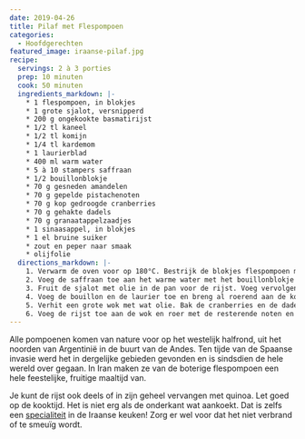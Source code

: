 ```yaml
---
date: 2019-04-26
title: Pilaf met Flespompoen
categories:
  - Hoofdgerechten
featured_image: iraanse-pilaf.jpg
recipe:
  servings: 2 à 3 porties
  prep: 10 minuten
  cook: 50 minuten
  ingredients_markdown: |-
    * 1 flespompoen, in blokjes
    * 1 grote sjalot, versnipperd
    * 200 g ongekookte basmatirijst
    * 1/2 tl kaneel
    * 1/2 tl komijn
    * 1/4 tl kardemom
    * 1 laurierblad
    * 400 ml warm water
    * 5 à 10 stampers saffraan
    * 1/2 bouillonblokje
    * 70 g gesneden amandelen
    * 70 g gepelde pistachenoten
    * 70 g kop gedroogde cranberries
    * 70 g gehakte dadels
    * 70 g granaatappelzaadjes
    * 1 sinaasappel, in blokjes
    * 1 el bruine suiker
    * zout en peper naar smaak
    * olijfolie
  directions_markdown: |-
    1. Verwarm de oven voor op 180°C. Bestrijk de blokjes flespompoen met olijfolie. Leg op een bakplaat en bak in de oven voor ongeveer een half uurtje tot ze bruin worden.
    2. Voeg de saffraan toe aan het warme water met het bouillonblokje en laat even staan.
    3. Fruit de sjalot met olie in de pan voor de rijst. Voeg vervolgens de rijst, kaneel, komijn en kardemom toe. Rooster even zodat de specerijen gaan geuren en de rijst glazig wordt.
    4. Voeg de bouillon en de laurier toe en breng al roerend aan de kook. Verlaag het vuur en dek af tot al het vocht is geabsorbeerd, ongeveer 20 minuten.
    5. Verhit een grote wok met wat olie. Bak de cranberries en de dadels nog even mee met de flespompoen en de suiker voor wat extra karamellisering.
    6. Voeg de rijst toe aan de wok en roer met de resterende noten en fruit. Verwijder het laurierblad en breng op smaak met zout en peper.
---
```

Alle pompoenen komen van nature voor op het westelijk halfrond, uit het noorden van Argentinië in de buurt van de Andes. Ten tijde van de Spaanse invasie werd het in dergelijke gebieden gevonden en is sindsdien de hele wereld over gegaan. In Iran maken ze van de boterige flespompoen een hele feestelijke, fruitige maaltijd van.

Je kunt de rijst ook deels of in zijn geheel vervangen met quinoa. Let goed op de kooktijd. Het is niet erg als de onderkant wat aankoekt. Dat is zelfs een [specialiteit](https://en.wikipedia.org/wiki/Scorched_rice) in de Iraanse keuken! Zorg er wel voor dat het niet verbrand of te smeuïg wordt.

